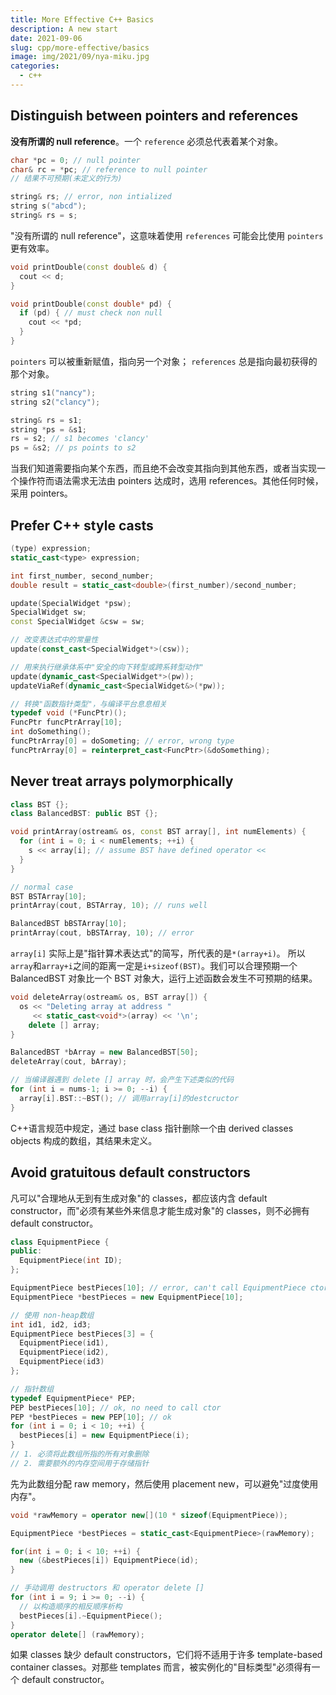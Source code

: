 ```yaml
---
title: More Effective C++ Basics
description: A new start
date: 2021-09-06
slug: cpp/more-effective/basics
image: img/2021/09/nya-miku.jpg
categories:
  - c++
---
```


## Distinguish between pointers and references

**没有所谓的 null reference**。一个 `reference` 必须总代表着某个对象。

```c++
char *pc = 0; // null pointer
char& rc = *pc; // reference to null pointer
// 结果不可预期(未定义的行为)

string& rs; // error, non intialized
string s("abcd");
string& rs = s;
```

"没有所谓的 null reference"，这意味着使用 `references` 可能会比使用 `pointers`更有效率。

```c++
void printDouble(const double& d) {
  cout << d;
}

void printDouble(const double* pd) {
  if (pd) { // must check non null
    cout << *pd;
  }
}
```

`pointers` 可以被重新赋值，指向另一个对象； `references` 总是指向最初获得的那个对象。

```c++
string s1("nancy");
string s2("clancy");

string& rs = s1;
string *ps = &s1;
rs = s2; // s1 becomes 'clancy'
ps = &s2; // ps points to s2
```

当我们知道需要指向某个东西，而且绝不会改变其指向到其他东西，或者当实现一个操作符而语法需求无法由 pointers 达成时，选用 references。其他任何时候，采用 pointers。

## Prefer C++ style casts

```c++
(type) expression;
static_cast<type> expression;

int first_number, second_number;
double result = static_cast<double>(first_number)/second_number;

update(SpecialWidget *psw);
SpecialWidget sw;
const SpecialWidget &csw = sw;

// 改变表达式中的常量性
update(const_cast<SpecialWidget*>(csw));

// 用来执行继承体系中"安全的向下转型或跨系转型动作"
update(dynamic_cast<SpecialWidget*>(pw));
updateViaRef(dynamic_cast<SpecialWidget&>(*pw));

// 转换"函数指针类型"，与编译平台息息相关
typedef void (*FuncPtr)();
FuncPtr funcPtrArray[10];
int doSomething();
funcPtrArray[0] = doSometing; // error, wrong type
funcPtrArray[0] = reinterpret_cast<FuncPtr>(&doSomething);
```

## Never treat arrays polymorphically

```c++
class BST {};
class BalancedBST: public BST {};

void printArray(ostream& os, const BST array[], int numElements) {
  for (int i = 0; i < numElements; ++i) {
    s << array[i]; // assume BST have defined operator <<
  }
}

// normal case
BST BSTArray[10];
printArray(cout, BSTArray, 10); // runs well

BalancedBST bBSTArray[10];
printArray(cout, bBSTArray, 10); // error
```

`array[i]` 实际上是"指针算术表达式"的简写，所代表的是`*(array+i)`。 所以`array`和`array+i`之间的距离一定是`i+sizeof(BST)`。我们可以合理预期一个 BalancedBST 对象比一个 BST 对象大，运行上述函数会发生不可预期的结果。

```c++
void deleteArray(ostream& os, BST array[]) {
  os << "Deleting array at address "
     << static_cast<void*>(array) << '\n';
    delete [] array;
}

BalancedBST *bArray = new BalancedBST[50];
deleteArray(cout, bArray);

// 当编译器遇到 delete [] array 时，会产生下述类似的代码
for (int i = nums-1; i >= 0; --i) {
  array[i].BST::~BST(); // 调用array[i]的destcructor
}
```

C++语言规范中规定，通过 base class 指针删除一个由 derived classes objects 构成的数组，其结果未定义。

## Avoid gratuitous default constructors

凡可以"合理地从无到有生成对象"的 classes，都应该内含 default constructor，而"必须有某些外来信息才能生成对象"的 classes，则不必拥有 default constructor。

```c++
class EquipmentPiece {
public:
  EquipmentPiece(int ID);
};

EquipmentPiece bestPieces[10]; // error, can't call EquipmentPiece ctors
EquipmentPiece *bestPieces = new EquipmentPiece[10];

// 使用 non-heap数组
int id1, id2, id3;
EquipmentPiece bestPieces[3] = {
  EquipmentPiece(id1),
  EquipmentPiece(id2),
  EquipmentPiece(id3)
};

// 指针数组
typedef EquipmentPiece* PEP;
PEP bestPieces[10]; // ok, no need to call ctor
PEP *bestPieces = new PEP[10]; // ok
for (int i = 0; i < 10; ++i) {
  bestPieces[i] = new EquipmentPiece(i);
}
// 1. 必须将此数组所指的所有对象删除
// 2. 需要额外的内存空间用于存储指针
```

先为此数组分配 raw memory，然后使用 placement new，可以避免"过度使用内存"。

```c++
void *rawMemory = operator new[](10 * sizeof(EquipmentPiece));

EquipmentPiece *bestPieces = static_cast<EquipmentPiece>(rawMemory);

for(int i = 0; i < 10; ++i) {
  new (&bestPieces[i]) EquipmentPiece(id);
}

// 手动调用 destructors 和 operator delete []
for (int i = 9; i >= 0; --i) {
  // 以构造顺序的相反顺序析构
  bestPieces[i].~EquipmentPiece();
}
operator delete[] (rawMemory);
```

如果 classes 缺少 default constructors，它们将不适用于许多 template-based container classes。对那些 templates 而言，被实例化的"目标类型"必须得有一个 default constructor。
